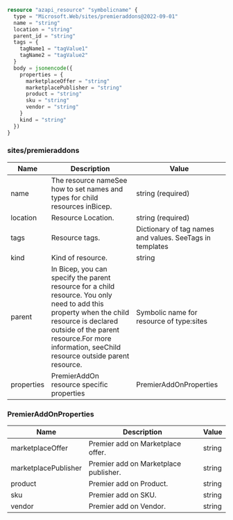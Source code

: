 ```terraform
resource "azapi_resource" "symbolicname" {
  type = "Microsoft.Web/sites/premieraddons@2022-09-01"
  name = "string"
  location = "string"
  parent_id = "string"
  tags = {
    tagName1 = "tagValue1"
    tagName2 = "tagValue2"
  }
  body = jsonencode({
    properties = {
      marketplaceOffer = "string"
      marketplacePublisher = "string"
      product = "string"
      sku = "string"
      vendor = "string"
    }
    kind = "string"
  })
}

```

### sites/premieraddons

| Name | Description | Value |
|-|-|-|
| name | The resource nameSee how to set names and types for child resources inBicep. | string (required) |
| location | Resource Location. | string (required) |
| tags | Resource tags. | Dictionary of tag names and values. SeeTags in templates |
| kind | Kind of resource. | string |
| parent | In Bicep, you can specify the parent resource for a child resource. You only need to add this property when the child resource is declared outside of the parent resource.For more information, seeChild resource outside parent resource. | Symbolic name for resource of type:sites |
| properties | PremierAddOn resource specific properties | PremierAddOnProperties |


### PremierAddOnProperties

| Name | Description | Value |
|-|-|-|
| marketplaceOffer | Premier add on Marketplace offer. | string |
| marketplacePublisher | Premier add on Marketplace publisher. | string |
| product | Premier add on Product. | string |
| sku | Premier add on SKU. | string |
| vendor | Premier add on Vendor. | string |


